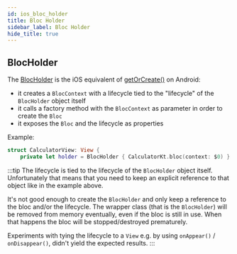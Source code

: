 ```yaml
---
id: ios_bloc_holder
title: Bloc Holder
sidebar_label: Bloc Holder
hide_title: true
---
```


## BlocHolder

The [BlocHolder](https://github.com/1gravity/Kotlin-Bloc/blob/master/iosApp/iosApp/utils/BlocHolder.swift) is the iOS equivalent of [getOrCreate()](../android/bloc_context.md#activityfragment) on Android:

- it creates a `BlocContext` with a lifecycle tied to the "lifecycle" of the `BlocHolder` object itself
- it calls a factory method with the `BlocContext` as parameter in order to create the `Bloc`
- it exposes the `Bloc` and the lifecycle as properties

Example:

```swift
struct CalculatorView: View {
    private let holder = BlocHolder { CalculatorKt.bloc(context: $0) }
```

:::tip
The lifecycle is tied to the lifecycle of the `BlocHolder` object itself. Unfortunately that means that you need to keep an explicit reference to that object like in the example above.

It's not good enough to create the `BlocHolder` and only keep a reference to the bloc and/or the lifecycle. The wrapper class (that is the `BlocHolder`) will be removed from memory eventually, even if the bloc is still in use. When that happens the bloc will be stopped/destroyed prematurely.

Experiments with tying the lifecycle to a `View` e.g. by using `onAppear()` / `onDisappear()`, didn't yield the expected results.
:::
